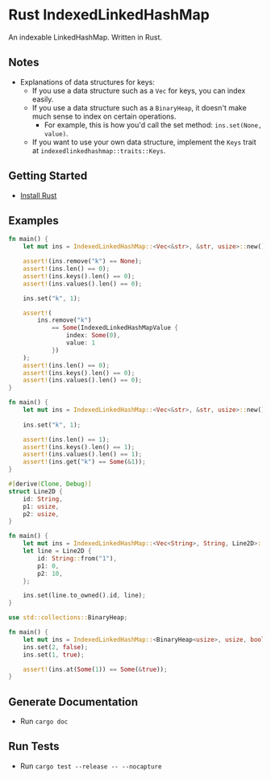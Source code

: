 # Rust IndexedLinkedHashMap

An indexable LinkedHashMap. Written in Rust.

## Notes

- Explanations of data structures for keys:
  - If you use a data structure such as a `Vec` for keys, you can index easily.
  - If you use a data structure such as a `BinaryHeap`, it doesn't make much sense to index on certain operations.
    - For example, this is how you'd call the set method: `ins.set(None, value)`.
  - If you want to use your own data structure, implement the `Keys` trait at `indexedlinkedhashmap::traits::Keys`.

## Getting Started

- [Install Rust](https://www.rust-lang.org/tools/install)

## Examples

```rust
fn main() {
    let mut ins = IndexedLinkedHashMap::<Vec<&str>, &str, usize>::new();

    assert!(ins.remove("k") == None);
    assert!(ins.len() == 0);
    assert!(ins.keys().len() == 0);
    assert!(ins.values().len() == 0);

    ins.set("k", 1);

    assert!(
        ins.remove("k")
            == Some(IndexedLinkedHashMapValue {
                index: Some(0),
                value: 1
            })
    );
    assert!(ins.len() == 0);
    assert!(ins.keys().len() == 0);
    assert!(ins.values().len() == 0);
}
```

```rust
fn main() {
    let mut ins = IndexedLinkedHashMap::<Vec<&str>, &str, usize>::new();
    
    ins.set("k", 1);

    assert!(ins.len() == 1);
    assert!(ins.keys().len() == 1);
    assert!(ins.values().len() == 1);
    assert!(ins.get("k") == Some(&1));
}
```

```rust
#[derive(Clone, Debug)]
struct Line2D {
    id: String,
    p1: usize,
    p2: usize,
}

fn main() {
    let mut ins = IndexedLinkedHashMap::<Vec<String>, String, Line2D>::new();
    let line = Line2D {
        id: String::from("1"),
        p1: 0,
        p2: 10,
    };

    ins.set(line.to_owned().id, line);
}
```

```rust
use std::collections::BinaryHeap;

fn main() {
    let mut ins = IndexedLinkedHashMap::<BinaryHeap<usize>, usize, bool>::new();
    ins.set(2, false);
    ins.set(1, true);

    assert!(ins.at(Some(1)) == Some(&true));
}
```

## Generate Documentation

- Run `cargo doc`

## Run Tests

- Run `cargo test --release -- --nocapture`
